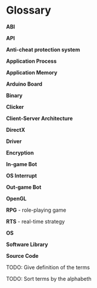 # Glossary

**ABI**

**API**

**Anti-cheat protection system**

**Application Process**

**Application Memory**

**Arduino Board**

**Binary**

**Clicker**

**Client-Server Architecture**

**DirectX**

**Driver**

**Encryption**

**In-game Bot** 

**OS Interrupt**

**Out-game Bot**

**OpenGL**

**RPG** - role-playing game

**RTS** - real-time strategy

**OS**

**Software Library**

**Source Code**


TODO: Give definition of the terms

TODO: Sort terms by the alphabeth
